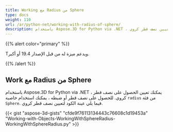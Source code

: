 ```yaml
---
title: Working مع Radius من Sphere
type: docs
weight: 110
url: /ar/python-net/working-with-radius-of-sphere/
description: باستخدام Aspose.3D for Python via .NET ، يمكنك تعيين الحصول على نصف قطر كروي. من أجل الحصول على أو ضبط نصف القطر ، يمكنك استخدام خاصية نصف القطر لفئة كروية. فيما يلي عينة الكود لتعيين نصف قطر كروي.
---
```

{{% alert color="primary" %}} 

Tويدعم ميزة له من قبل الإصدار 19.4 أو أكبر.

{{% /alert %}} 
##  **Work مع Radius من Sphere**
باستخدام Aspose.3D for Python via .NET ، يمكنك تعيين الحصول على نصف قطر كروي. للحصول على نصف قطر أو ضبطه ، يمكنك استخدام خاصية `radius` من فئة `Sphere`. فيما يلي عينة الكود لتعيين نصف قطر كروي.

{{< gist "aspose-3d-gists" "cfde9f76113134443c76608c1d19453a" "Working-with-Objects-WorkingWithSphereRadius-WorkingWithSphereRadius.py" >}}
